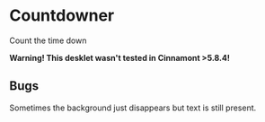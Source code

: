 # **Countdowner**
Count the time down

**Warning! This desklet wasn't tested in Cinnamont >5.8.4!**


## Bugs
Sometimes the background just disappears but text is still present.
